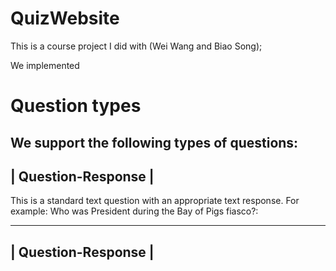 # QuizWebsite
This is a course project I did with (Wei Wang and Biao Song);

We implemented 


# Question types
We support the following types of questions:
-------------
| Question-Response |
-------------
This is a standard text question with an appropriate text response. For example: Who was President during the Bay of Pigs fiasco?:

-------------
| Question-Response |
-------------



